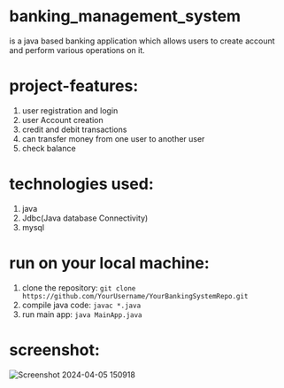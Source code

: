 # banking_management_system
is a java based banking application which allows users to create account and perform various operations on it.

# project-features:
1. user registration and login
2. user Account creation
3. credit and debit transactions
4. can transfer money from one user to another user
5. check balance

# technologies used:
1. java
2. Jdbc(Java database Connectivity)
3. mysql

# run on your local machine:
1. clone the repository:
`git clone https://github.com/YourUsername/YourBankingSystemRepo.git`
2. compile java code:
   `javac *.java`
3. run main app:
  `java MainApp.java`


# screenshot:
![Screenshot 2024-04-05 150918](https://github.com/ParamBhavsar/banking_management_system/assets/146665611/015a88fe-8833-43ef-b97d-a0241ebf5e1c)
